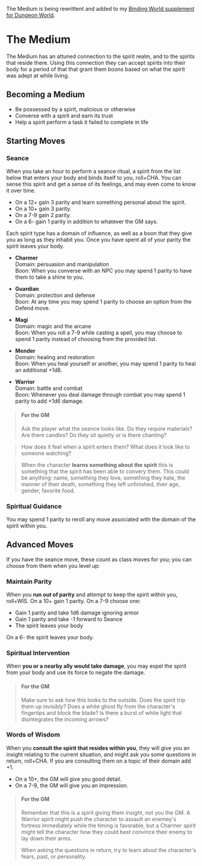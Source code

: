 The Medium is being rewrittent and added to my [Binding World supplement for Dungeon World](http://bindingworld.vindexus.net).

# The Medium
The Medium has an attuned connection to the spirit realm, and to the spirits that reside there. Using this connection they can accept spirits into their body for a period of that that grant them boons based on what the spirit was adept at while living.

## Becoming a Medium
 - Be possessed by a spirit, malicious or otherwise
 - Converse with a spirit and earn its trust
 - Help a spirit perform a task it failed to complete in life

## Starting Moves

### Seance
When you take an hour to perform a seance ritual, a spirit from the list below that enters your body and binds itself to you, roll+CHA. You can sense this spirit and get a sense of its feelings, and may even come to know it over time.

 - On a 12+ gain 3 parity and learn something personal about the spirit.
 - On a 10+ gain 3 parity. 
 - On a 7-9 gain 2 parity. 
 - On a 6- gain 1 parity in addition to whatever the GM says. 

Each spirit type has a domain of influence, as well as a boon that they give you as long as they inhabit you. Once you have spent all of your parity the spirit leaves your body.

- **Charmer**  
Domain: persuasion and manipulation  
Boon: When you converse with an NPC you may spend 1 parity to have them to take a shine to you.

- **Guardian**  
Domain: protection and defense  
Boon: At any time you may spend 1 parity to choose an option from the Defend move.

- **Magi**  
Domain: magic and the arcane  
Boon: When you roll a 7-9 while casting a spell, you may choose to spend 1 parity instead of choosing from the provided list.

- **Mender**  
Domain: healing and restoration  
Boon: When you heal yourself or another, you may spend 1 parity to heal an additional +1d8.

- **Warrior**  
Domain: battle and combat  
Boon: Whenever you deal damage through combat you may spend 1 parity to add +1d6 damage.

>#### For the GM
>Ask the player what the seance looks like. Do they require materials? Are there candles? Do they sit quietly or is there chanting?

>How does it feel when a spirit enters them? What does it look like to someone watching?

>When the character **learns something about the spirit** this is something that the spirit has been able to convery them. This could be anything: name, something they love, something they hate, the manner of their death, something they left unfinished, their age, gender, favorite food.

### Spiritual Guidance
You may spend 1 parity to reroll any move associated with the domain of the spirit within you. 

## Advanced Moves
If you have the seance move, these count as class moves for you; you can choose from them when you level up:

### Maintain Parity
When you **run out of parity** and attempt to keep the spirit within you, roll+WIS. On a 10+ gain 1 parity. On a 7-9 choose one:

 - Gain 1 parity and take 1d6 damage ignoring armor
 - Gain 1 parity and take -1 forward to Seance
 - The spirit leaves your body 

On a 6- the spirit leaves your body.

### Spiritual Intervention
When **you or a nearby ally would take damage**, you may expel the spirit from your body and use its force to negate the damage.

>#### For the GM
>Make sure to ask how this looks to the outside. Does the spirit trip them up invisibly? Does a white ghost fly from the character's fingertips and block the blade? Is there a burst of white light that disintegrates the incoming arrows?

### Words of Wisdom
When you **consult the spirit that resides within you**, they will give you an insight relating to the current situation, and might ask you some questions in return, roll+CHA. If you are consulting them on a topic of their domain add +1.

 - On a 10+, the GM will give you good detail.
 - On a 7-9, the GM will give you an impression.

>#### For the GM
>Remember that this is a spirit giving them insight, not you the GM. A Warrior spirit might push the character to assault an enemey's fortress immediately while the timing is favorable, but a Charmer spirit might tell the character how they could best convince their enemy to lay down their arms.
>
>When asking the questions in return, try to learn about the character's fears, past, or personality.

